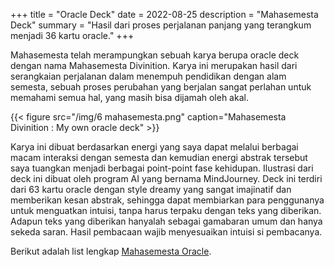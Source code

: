+++
title = "Oracle Deck"
date = 2022-08-25
description = "Mahasemesta Deck"
summary = "Hasil dari proses perjalanan panjang yang terangkum menjadi 36 kartu oracle."
+++

Mahasemesta telah merampungkan sebuah karya berupa oracle deck dengan nama Mahasemesta Divinition. Karya ini merupakan hasil dari serangkaian perjalanan dalam menempuh pendidikan dengan alam semesta, sebuah proses perubahan yang berjalan sangat perlahan untuk memahami semua hal, yang masih bisa dijamah oleh akal.

{{< figure src="/img/6 mahasemesta.png" caption="Mahasemesta Divinition : My own oracle deck" >}}

Karya ini dibuat berdasarkan energi yang saya dapat melalui berbagai macam interaksi dengan semesta dan kemudian energi abstrak tersebut saya tuangkan menjadi berbagai point-point fase kehidupan. Ilustrasi dari deck ini dibuat oleh program AI yang bernama MindJourney. Deck ini terdiri dari 63 kartu oracle dengan style dreamy yang sangat imajinatif dan memberikan kesan abstrak, sehingga dapat membiarkan para penggunanya untuk menguatkan intuisi, tanpa harus terpaku dengan teks yang diberikan. Adapun teks yang diberikan hanyalah sebagai gamabaran umum dan hanya sekeda saran. Hasil pembacaan wajib menyesuaikan intuisi si pembacanya.

Berikut adalah list lengkap [Mahasemesta Oracle](/oracle).